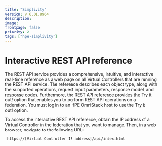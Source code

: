 ```yaml
---
title: "Simplivity"
version: v 6.01.8964
description:
image: 
frontpage: false
priority: 2
tags: ["hpe-simplivity"]
---
```


Interactive REST API reference
==============================

The REST API service provides a comprehensive, intuitive, and interactive real-time reference as a web page on all Virtual Controllers that are running the REST API service. The reference describes each object type, along with the supported operations, request input parameters, response model, and response codes. Furthermore, the REST API reference provides the Try it out! option that enables you to perform REST API operations on a federation. You must log in to an HPE OmniStack host to use the Try it out! option.

To access the interactive REST API reference, obtain the IP address of a Virtual Controller in the federation that you want to manage. Then, in a web browser, navigate to the following URL:

```
 https://[Virtual Controller IP address]/api/index.html
```
